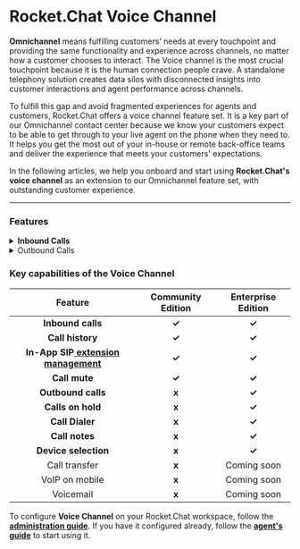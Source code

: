 # Rocket.Chat Voice Channel

**Omnichannel** means fulfilling customers’ needs at every touchpoint and providing the same functionality and experience across channels, no matter how a customer chooses to interact. The Voice channel is the most crucial touchpoint because it is the human connection people crave. A standalone telephony solution creates data silos with disconnected insights into customer interactions and agent performance across channels.

To fulfill this gap and avoid fragmented experiences for agents and customers, Rocket.Chat offers a voice channel feature set. It is a key part of our Omnichannel contact center because we know your customers expect to be able to get through to your live agent on the phone when they need to. It helps you get the most out of your in-house or remote back-office teams and deliver the experience that meets your customers' expectations.

In the following articles, we help you onboard and start using **Rocket.Chat's voice channel** as an extension to our Omnichannel feature set, with outstanding customer experience.

***

### **Features**

<details>

<summary><strong>Inbound Calls</strong></summary>

[**Inbound Calls**](voice-channel-agent-guides/how-to-take-a-call-in-rocket.chat-voice-channel.md) are great for having local visibility in various markets around the world. These calls allow you to receive calls on your business platform initiated by your customers using their mobile or landline phones.

</details>

<details>

<summary>Outbound Calls</summary>

With [**outbound calls**](voice-channel-agent-guides/how-to-initiate-an-outbound-call-as-an-agent.md), you can initiate calls toward your customers.

</details>

### Key capabilities of the Voice Channel

|                                                  Feature                                                  | Community Edition | Enterprise Edition |
| :-------------------------------------------------------------------------------------------------------: | :---------------: | :----------------: |
|                                             **Inbound calls**                                             |       **✓**       |        **✓**       |
|                                              **Call history**                                             |       **✓**       |        **✓**       |
| **In-App SIP**[ **extension management**](voice-channel-admin-guide/configure-with-an-active-pbx-server/) |       **✓**       |        **✓**       |
|                                               **Call mute**                                               |       **✓**       |        **✓**       |
|                                             **Outbound calls**                                            |       **x**       |        **✓**       |
|                                             **Calls on hold**                                             |       **x**       |        **✓**       |
|                                              **Call Dialer**                                              |       **x**       |        **✓**       |
|                                               **Call notes**                                              |       **x**       |        **✓**       |
|                                            **Device selection**                                           |       **x**       |        **✓**       |
|                                               Call transfer                                               |       **x**       |     Coming soon    |
|                                               VoIP on mobile                                              |       **x**       |     Coming soon    |
|                                                 Voicemail                                                 |       **x**       |     Coming soon    |

To configure **Voice Channel** on your Rocket.Chat workspace, follow the [**administration guide**](voice-channel-admin-guide/). If you have it configured already, follow the [**agent's guide**](voice-channel-agent-guides/) to start using it.
